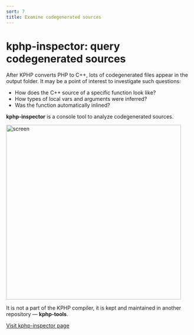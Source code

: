```yaml
---
sort: 7
title: Examine codegenerated sources
---
```


# kphp-inspector: query codegenerated sources

After KPHP converts PHP to C++, lots of codegenerated files appear in the output folder. It may be a point of interest to investigate such questions:
* How does the C++ source of a specific function look like?
* How types of local vars and arguments were inferred?
* Was the function automatically inlined?

**kphp-inspector** is a console tool to analyze codegenerated sources.

<img width="474" alt="screen" src="https://user-images.githubusercontent.com/67757852/92613543-c1ab6080-f2c3-11ea-96d6-ee2d4a6c09c8.png">

It is not a part of the KPHP compiler, it is kept and maintained in another repository — **kphp-tools**.

<a href="{{ site.url_github_kphp_tools }}/tree/master/kphp-inspector" class="btn-github-page">
  <span class="icon icon-github"></span>
  <span>Visit kphp-inspector page</span>
</a>
